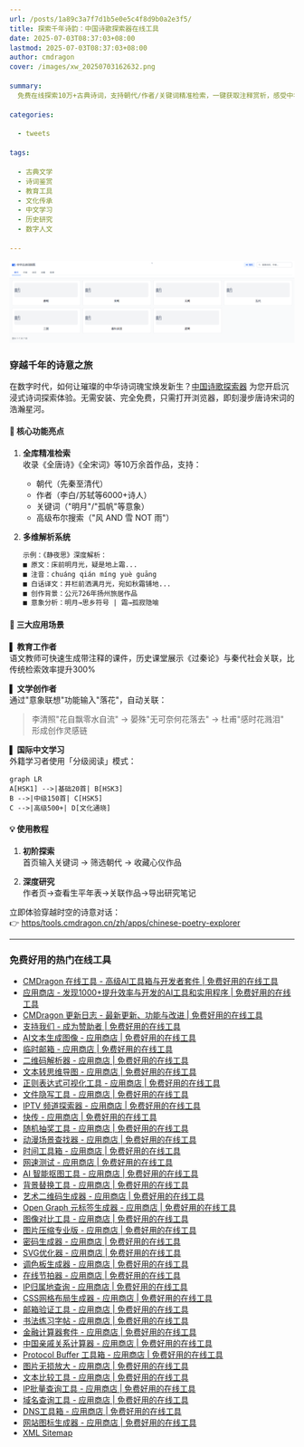 ```yaml
---
url: /posts/1a89c3a7f7d1b5e0e5c4f8d9b0a2e3f5/
title: 探索千年诗韵：中国诗歌探索器在线工具
date: 2025-07-03T08:37:03+08:00
lastmod: 2025-07-03T08:37:03+08:00
author: cmdragon
cover: /images/xw_20250703162632.png

summary:
  免费在线探索10万+古典诗词，支持朝代/作者/关键词精准检索，一键获取注释赏析，感受中华诗词之美

categories:

  - tweets

tags:

  - 古典文学
  - 诗词鉴赏
  - 教育工具
  - 文化传承
  - 中文学习
  - 历史研究
  - 数字人文

---
```


![xw_20250703162632.png](/images/xw_20250703162632.png)

### 穿越千年的诗意之旅

在数字时代，如何让璀璨的中华诗词瑰宝焕发新生？[中国诗歌探索器](https/tools.cmdragon.cn/zh/apps/chinese-poetry-explorer)
为您开启沉浸式诗词探索体验。无需安装、完全免费，只需打开浏览器，即刻漫步唐诗宋词的浩瀚星河。

#### 🏯 核心功能亮点

1. **全库精准检索**  
   收录《全唐诗》《全宋词》等10万余首作品，支持：
    - 朝代（先秦至清代）
    - 作者（李白/苏轼等6000+诗人）
    - 关键词（"明月"/"孤帆"等意象）
    - 高级布尔搜索（"风 AND 雪 NOT 雨"）

2. **多维解析系统**
   ```markdown
   示例：《静夜思》深度解析：
   ■ 原文：床前明月光，疑是地上霜...
   ■ 注音：chuáng qián míng yuè guāng
   ■ 白话译文：井栏前洒满月光，宛如秋霜铺地...
   ■ 创作背景：公元726年扬州旅居作品
   ■ 意象分析：明月→思乡符号 | 霜→孤寂隐喻
   ```

#### 🎯 三大应用场景

**▌ 教育工作者**  
语文教师可快速生成带注释的课件，历史课堂展示《过秦论》与秦代社会关联，比传统检索效率提升300%

**▌ 文学创作者**  
通过"意象联想"功能输入"落花"，自动关联：
> 李清照"花自飘零水自流" → 晏殊"无可奈何花落去" → 杜甫"感时花溅泪"  
> 形成创作灵感链

**▌ 国际中文学习**  
外籍学习者使用「分级阅读」模式：

```mermaid
graph LR
A[HSK1] -->|基础20首| B[HSK3]
B -->|中级150首| C[HSK5]
C -->|高级500+| D[文化通晓]
```

#### 💡 使用教程

1. **初阶探索**  
   首页输入关键词 → 筛选朝代 → 收藏心仪作品

2. **深度研究**  
   作者页→查看生平年表→关联作品→导出研究笔记

立即体验穿越时空的诗意对话：  
👉 [https/tools.cmdragon.cn/zh/apps/chinese-poetry-explorer](https/tools.cmdragon.cn/zh/apps/chinese-poetry-explorer)

---

### 免费好用的热门在线工具

- [CMDragon 在线工具 - 高级AI工具箱与开发者套件 | 免费好用的在线工具](https/tools.cmdragon.cn/zh)
- [应用商店 - 发现1000+提升效率与开发的AI工具和实用程序 | 免费好用的在线工具](https/tools.cmdragon.cn/zh/apps?category=trending)
- [CMDragon 更新日志 - 最新更新、功能与改进 | 免费好用的在线工具](https/tools.cmdragon.cn/zh/changelog)
- [支持我们 - 成为赞助者 | 免费好用的在线工具](https/tools.cmdragon.cn/zh/sponsor)
- [AI文本生成图像 - 应用商店 | 免费好用的在线工具](https/tools.cmdragon.cn/zh/apps/text-to-image-ai)
- [临时邮箱 - 应用商店 | 免费好用的在线工具](https/tools.cmdragon.cn/zh/apps/temp-email)
- [二维码解析器 - 应用商店 | 免费好用的在线工具](https/tools.cmdragon.cn/zh/apps/qrcode-parser)
- [文本转思维导图 - 应用商店 | 免费好用的在线工具](https/tools.cmdragon.cn/zh/apps/text-to-mindmap)
- [正则表达式可视化工具 - 应用商店 | 免费好用的在线工具](https/tools.cmdragon.cn/zh/apps/regex-visualizer)
- [文件隐写工具 - 应用商店 | 免费好用的在线工具](https/tools.cmdragon.cn/zh/apps/steganography-tool)
- [IPTV 频道探索器 - 应用商店 | 免费好用的在线工具](https/tools.cmdragon.cn/zh/apps/iptv-explorer)
- [快传 - 应用商店 | 免费好用的在线工具](https/tools.cmdragon.cn/zh/apps/snapdrop)
- [随机抽奖工具 - 应用商店 | 免费好用的在线工具](https/tools.cmdragon.cn/zh/apps/lucky-draw)
- [动漫场景查找器 - 应用商店 | 免费好用的在线工具](https/tools.cmdragon.cn/zh/apps/anime-scene-finder)
- [时间工具箱 - 应用商店 | 免费好用的在线工具](https/tools.cmdragon.cn/zh/apps/time-toolkit)
- [网速测试 - 应用商店 | 免费好用的在线工具](https/tools.cmdragon.cn/zh/apps/speed-test)
- [AI 智能抠图工具 - 应用商店 | 免费好用的在线工具](https/tools.cmdragon.cn/zh/apps/background-remover)
- [背景替换工具 - 应用商店 | 免费好用的在线工具](https/tools.cmdragon.cn/zh/apps/background-replacer)
- [艺术二维码生成器 - 应用商店 | 免费好用的在线工具](https/tools.cmdragon.cn/zh/apps/artistic-qrcode)
- [Open Graph 元标签生成器 - 应用商店 | 免费好用的在线工具](https/tools.cmdragon.cn/zh/apps/open-graph-generator)
- [图像对比工具 - 应用商店 | 免费好用的在线工具](https/tools.cmdragon.cn/zh/apps/image-comparison)
- [图片压缩专业版 - 应用商店 | 免费好用的在线工具](https/tools.cmdragon.cn/zh/apps/image-compressor)
- [密码生成器 - 应用商店 | 免费好用的在线工具](https/tools.cmdragon.cn/zh/apps/password-generator)
- [SVG优化器 - 应用商店 | 免费好用的在线工具](https/tools.cmdragon.cn/zh/apps/svg-optimizer)
- [调色板生成器 - 应用商店 | 免费好用的在线工具](https/tools.cmdragon.cn/zh/apps/color-palette)
- [在线节拍器 - 应用商店 | 免费好用的在线工具](https/tools.cmdragon.cn/zh/apps/online-metronome)
- [IP归属地查询 - 应用商店 | 免费好用的在线工具](https/tools.cmdragon.cn/zh/apps/ip-geolocation)
- [CSS网格布局生成器 - 应用商店 | 免费好用的在线工具](https/tools.cmdragon.cn/zh/apps/css-grid-layout)
- [邮箱验证工具 - 应用商店 | 免费好用的在线工具](https/tools.cmdragon.cn/zh/apps/email-validator)
- [书法练习字帖 - 应用商店 | 免费好用的在线工具](https/tools.cmdragon.cn/zh/apps/calligraphy-practice)
- [金融计算器套件 - 应用商店 | 免费好用的在线工具](https/tools.cmdragon.cn/zh/apps/finance-calculator-suite)
- [中国亲戚关系计算器 - 应用商店 | 免费好用的在线工具](https/tools.cmdragon.cn/zh/apps/chinese-kinship-calculator)
- [Protocol Buffer 工具箱 - 应用商店 | 免费好用的在线工具](https/tools.cmdragon.cn/zh/apps/protobuf-toolkit)
- [图片无损放大 - 应用商店 | 免费好用的在线工具](https/tools.cmdragon.cn/zh/apps/image-upscaler)
- [文本比较工具 - 应用商店 | 免费好用的在线工具](https/tools.cmdragon.cn/zh/apps/text-compare)
- [IP批量查询工具 - 应用商店 | 免费好用的在线工具](https/tools.cmdragon.cn/zh/apps/ip-batch-lookup)
- [域名查询工具 - 应用商店 | 免费好用的在线工具](https/tools.cmdragon.cn/zh/apps/domain-finder)
- [DNS工具箱 - 应用商店 | 免费好用的在线工具](https/tools.cmdragon.cn/zh/apps/dns-toolkit)
- [网站图标生成器 - 应用商店 | 免费好用的在线工具](https/tools.cmdragon.cn/zh/apps/favicon-generator)
- [XML Sitemap](https/tools.cmdragon.cn/sitemap_index.xml)

